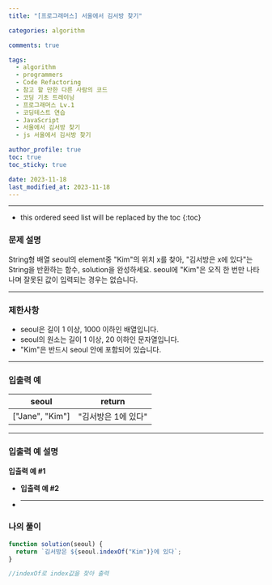 ```yaml
---
title: "[프로그래머스] 서울에서 김서방 찾기"

categories: algorithm

comments: true

tags:
  - algorithm
  - programmers
  - Code Refactoring
  - 참고 할 만한 다른 사람의 코드
  - 코딩 기초 트레이닝
  - 프로그래머스 Lv.1
  - 코딩테스트 연습
  - JavaScript
  - 서울에서 김서방 찾기
  - js 서울에서 김서방 찾기

author_profile: true
toc: true
toc_sticky: true

date: 2023-11-18
last_modified_at: 2023-11-18
---
```


---

<!-- prettier-ignore -->
* this ordered seed list will be replaced by the toc 
{:toc}

### 문제 설명

String형 배열 seoul의 element중 "Kim"의 위치 x를 찾아, "김서방은 x에 있다"는 String을 반환하는 함수, solution을 완성하세요. seoul에 "Kim"은 오직 한 번만 나타나며 잘못된 값이 입력되는 경우는 없습니다.

---

### 제한사항

- seoul은 길이 1 이상, 1000 이하인 배열입니다.
- seoul의 원소는 길이 1 이상, 20 이하인 문자열입니다.
- "Kim"은 반드시 seoul 안에 포함되어 있습니다.

---

### 입출력 예

| seoul           | return              |
| --------------- | ------------------- |
| ["Jane", "Kim"] | "김서방은 1에 있다" |

---

### 입출력 예 설명

**입출력 예 #1**

- **입출력 예 #2**

- ***

### 나의 풀이

```jsx
function solution(seoul) {
  return `김서방은 ${seoul.indexOf("Kim")}에 있다`;
}

//indexOf로 index값을 찾아 출력
```
